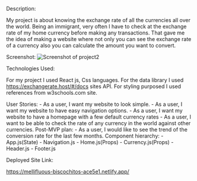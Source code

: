 Description:

My project is about knowing the exchange rate of all the currencies all over the world. Being an immigrant, very often I have to check at the exchange rate of my home currency before making any transactions. That gave me the idea of making a website where not only you can see the exchange rate of a currency also you can calculate the amount you want to convert.

Screenshot:
![Screenshot of project2](https://user-images.githubusercontent.com/105069115/175699697-433c7e7f-dd2c-43b3-90e8-08c4a352b9ed.png)

Technologies Used:

For my project I used React js, Css languages. For the data library I used https://exchangerate.host/#/docs sites API. For styling purposed I used references from w3schools.com site.

User Stories: - As a user, I want my website to look simple. - As a user, I want my website to have easy navigation options. - As a user, I want my website to have a homepage with a few default currency rates - As a user, I want to be able to check the rate of any currency in the world against other currencies.
Post-MVP plan: - As a user, I would like to see the trend of the conversion rate for the last few months.
Component hierarchy: - App.js(State) - Navigation.js - Home.js(Props) - Currency.js(Props) - Header.js - Footer.js

Deployed Site Link:

https://mellifluous-biscochitos-ace5e1.netlify.app/
